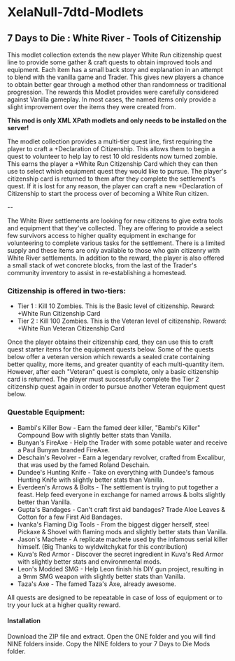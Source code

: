 # XelaNull-7dtd-Modlets

## 7 Days to Die : White River - Tools of Citizenship

This modlet collection extends the new player White Run citizenship quest line to provide some gather & craft quests to obtain improved tools and equipment. Each item has a small back story and explanation in an attempt to blend with the vanilla game and Trader. This gives new players a chance to obtain better gear through a method other than randomness or traditional progression. The rewards this Modlet provides were carefully considered against Vanilla gameplay. In most cases, the named items only provide a slight improvement over the items they were created from.

**This mod is only XML XPath modlets and only needs to be installed on the server!**

The modlet collection provides a multi-tier quest line, first requiring the player to craft a +Declaration of Citizenship. This allows them to begin a quest to volunteer to help lay to rest 10 old residents now turned zombie. This earns the player a +White Run Citizenship Card which they can then use to select which equipment quest they would like to pursue. The player's citizenship card is returned to them after they complete the settlement's quest. If it is lost for any reason, the player can craft a new +Declaration of Citizenship to start the process over of becoming a White Run citizen.

--

The White River settlements are looking for new citizens to give extra tools and equipment that they've collected. They are offering to provide a select few survivors access to higher quality equipment in exchange for volunteering to complete various tasks for the settlement. There is a limited supply and these items are only available to those who gain citizenry with White River settlements. In addition to the reward, the player is also offered a small stack of wet concrete blocks, from the last of the Trader's community inventory to assist in re-establishing a homestead.

### Citizenship is offered in two-tiers:

- Tier 1 : Kill 10 Zombies. This is the Basic level of citizenship. Reward: +White Run Citizenship Card
- Tier 2 : Kill 100 Zombies. This is the Veteran level of citizenship. Reward: +White Run Veteran Citizenship Card

Once the player obtains their citizenship card, they can use this to craft quest starter items for the equipment quests below. Some of the quests below offer a veteran version which rewards a sealed crate containing better quality, more items, and greater quantity of each multi-quantity item. However, after each "Veteran" quest is complete, only a basic citizenship card is returned. The player must successfully complete the Tier 2 citizenship quest again in order to pursue another Veteran equipment quest below.

### Questable Equipment:

- Bambi's Killer Bow - Earn the famed deer killer, "Bambi's Killer" Compound Bow with slightly better stats than Vanilla.
- Bunyan's FireAxe - Help the Trader with some potable water and receive a Paul Bunyan branded FireAxe.
- Deschain's Revolver - Earn a legendary revolver, crafted from Excalibur, that was used by the famed Roland Deschain.
- Dundee's Hunting Knife - Take on everything with Dundee's famous Hunting Knife with slightly better stats than Vanilla.
- Everdeen's Arrows & Bolts - The settlement is trying to put together a feast. Help feed everyone in exchange for named arrows & bolts slightly better than Vanilla.
- Gupta's Bandages - Can't craft first aid bandages? Trade Aloe Leaves & Cotton for a few First Aid Bandages.
- Ivanka's Flaming Dig Tools - From the biggest digger herself, steel Pickaxe & Shovel with flaming mods and slightly better stats than Vanilla.
- Jason's Machete - A replicate machete used by the infamous serial killer himself. (Big Thanks to wyldwitchykat for this contribution)
- Kuva's Red Armor - Discover the secret ingredient in Kuva's Red Armor with slightly better stats and environmental mods.
- Leon's Modded SMG - Help Leon finish his DIY gun project, resulting in a 9mm SMG weapon with slightly better stats than Vanilla.
- Taza's Axe - The famed Taza's Axe, already awesome.

All quests are designed to be repeatable in case of loss of equipment or to try your luck at a higher quality reward.

#### Installation

Download the ZIP file and extract. Open the ONE folder and you will find NINE folders inside. Copy the NINE folders to your 7 Days to Die Mods folder.
